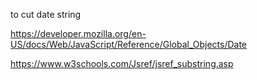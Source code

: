 [](https://www.w3schools.com/Jsref/tryit.asp?filename=tryjsref_substring) to cut date string

https://developer.mozilla.org/en-US/docs/Web/JavaScript/Reference/Global_Objects/Date

https://www.w3schools.com/Jsref/jsref_substring.asp
